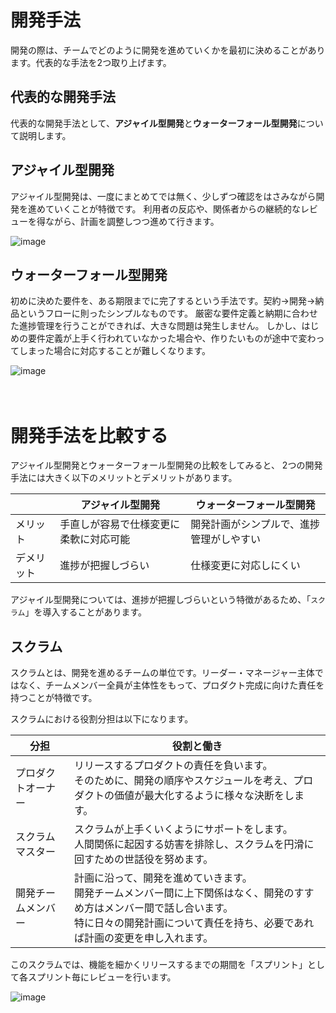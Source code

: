 # 開発手法

開発の際は、チームでどのように開発を進めていくかを最初に決めることがあります。代表的な手法を2つ取り上げます。

## 代表的な開発手法

代表的な開発手法として、**アジャイル型開発**と**ウォーターフォール型開発**について説明します。

## アジャイル型開発

アジャイル型開発は、一度にまとめてでは無く、少しずつ確認をはさみながら開発を進めていくことが特徴です。
利用者の反応や、関係者からの継続的なレビューを得ながら、計画を調整しつつ進めて行きます。

![image](https://github.com/koharayuki/til/assets/132040884/779396a4-411f-4f6b-93bd-0423c4464144)

## ウォーターフォール型開発

初めに決めた要件を、ある期限までに完了するという手法です。契約→開発→納品というフローに則ったシンプルなものです。
厳密な要件定義と納期に合わせた進捗管理を行うことができれば、大きな問題は発生しません。
しかし、はじめの要件定義が上手く行われていなかった場合や、作りたいものが途中で変わってしまった場合に対応することが難しくなります。

![image](https://github.com/koharayuki/til/assets/132040884/fbc62cfb-980b-4aef-9467-24c3738eb5b5)
  
　　
# 開発手法を比較する

アジャイル型開発とウォーターフォール型開発の比較をしてみると、
2つの開発手法には大きく以下のメリットとデメリットがあります。

|           | アジャイル型開発	                     | ウォーターフォール型開発                  |
| --------- | ---------------------------------- | ----------------------------------- |
| メリット     | 手直しが容易で仕様変更に柔軟に対応可能	   | 開発計画がシンプルで、進捗管理がしやすい     |　
| デメリット    | 進捗が把握しづらい	              	   | 仕様変更に対応しにくい                   |　

アジャイル型開発については、進捗が把握しづらいという特徴があるため、「`スクラム`」を導入することがあります。

## スクラム

スクラムとは、開発を進めるチームの単位です。リーダー・マネージャー主体ではなく、チームメンバー全員が主体性をもって、プロダクト完成に向けた責任を持つことが特徴です。

スクラムにおける役割分担は以下になります。

| 分担	               | 役割と働き	                                                                                                       |
| ------------------ | --------------------------------------------------------------------------------------------------------------- |
| プロダクトオーナー	     | リリースするプロダクトの責任を負います。<br>そのために、開発の順序やスケジュールを考え、プロダクトの価値が最大化するように様々な決断をします。	   |
| スクラムマスター		   | スクラムが上手くいくようにサポートをします。<br>人間関係に起因する妨害を排除し、スクラムを円滑に回すための世話役を努めます。                  |
| 開発チームメンバー	   | 計画に沿って、開発を進めていきます。<br>開発チームメンバー間に上下関係はなく、開発のすすめ方はメンバー間で話し合います。<br>特に日々の開発計画について責任を持ち、必要であれば計画の変更を申し入れます。	   |

このスクラムでは、機能を細かくリリースするまでの期間を「スプリント」として各スプリント毎にレビューを行います。

![image](https://github.com/koharayuki/til/assets/132040884/f1cef1c0-a741-4dc6-94f3-298662cbf681)






























